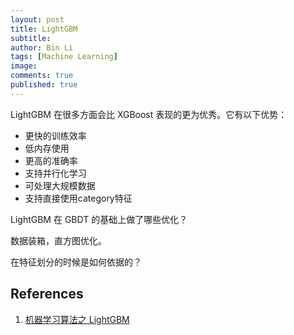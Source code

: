 ```yaml
---
layout: post
title: LightGBM
subtitle:
author: Bin Li
tags: [Machine Learning]
image: 
comments: true
published: true
---
```


LightGBM 在很多方面会比 XGBoost 表现的更为优秀。它有以下优势：
* 更快的训练效率
* 低内存使用
* 更高的准确率
* 支持并行化学习
* 可处理大规模数据
* 支持直接使用category特征

LightGBM 在 GBDT 的基础上做了哪些优化？

数据装箱，直方图优化。

在特征划分的时候是如何依据的？

## References
1. [机器学习算法之 LightGBM](https://www.biaodianfu.com/lightgbm.html)